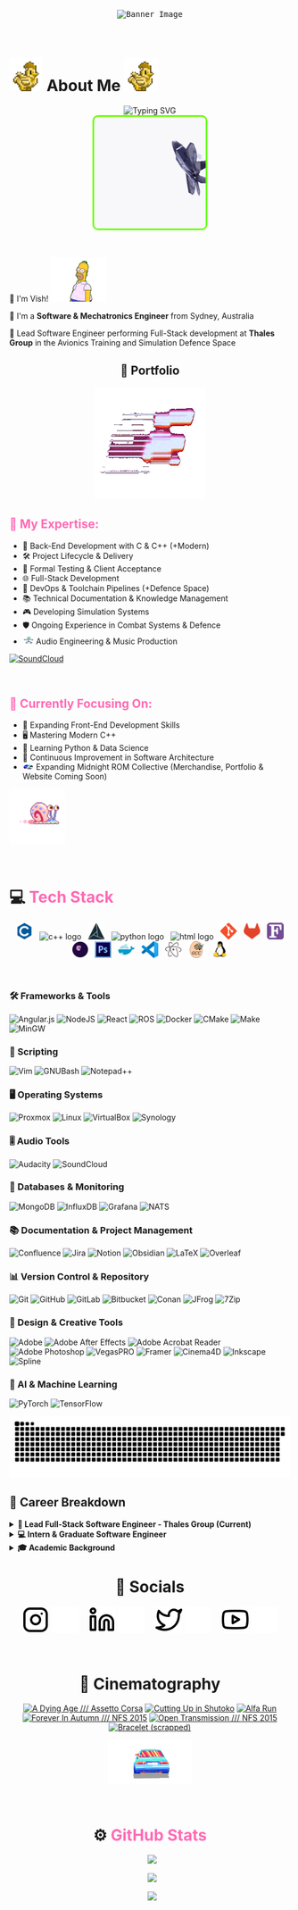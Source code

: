 <div align="center">
 <kbd>
   <img src="./assets/M3Banner.gif" alt="Banner Image" />
  <kbd>
</div>
   
&nbsp;
# <img width="60" height="60" src="./assets/goldenchicken.gif" /> About Me <img width="60" height="60" src="./assets/goldenchicken.gif" />
<div align="center">
  <img src="https://readme-typing-svg.demolab.com?font=Fira+Code&weight=600&size=28&duration=4000&pause=1000&color=6AFF00&center=true&vCenter=true&random=false&width=535&lines=Welcome+to+my+Profile+%F0%9F%91%8B;Software+%26+Mechatronics+Engineer;Full-Stack+Developer" alt="Typing SVG" />
</div>

<div align="center">
  <kbd>
    <img alt="F22 Raptor" width="200" height="200" src="./assets/f22.gif"style="border: 3px solid rgb(106, 255, 0); border-radius: 10px;"/>
  </kbd>
</div>

&nbsp;

🔹 I'm Vish! <img width="100" height="80" src="./assets/homer.gif" />

🔹 I'm a **Software & Mechatronics Engineer** from Sydney, Australia

🔹 Lead Software Engineer performing Full-Stack development at **Thales Group** in the Avionics Training and Simulation Defence Space

<div align="center">
 
 ## 🌌 Portfolio
 [![Portfolio](./assets/synthbg.gif)](https://vish-portfolio.framer.website/)
</div>

## <span style="color: #FF69B4"> 🥼 My Expertise: </span>
  - 💪 Back-End Development with C & C++ (+Modern)
  - 🛠️ Project Lifecycle & Delivery
  - 🧪 Formal Testing & Client Acceptance
  - 🌐 Full-Stack Development
  - 🔄 DevOps & Toolchain Pipelines (+Defence Space)
  - 📚 Technical Documentation & Knowledge Management
  - 🎮 Developing Simulation Systems
  - 🛡️ Ongoing Experience in Combat Systems & Defence
  - <img width="20" height="20" src="./assets/squidward.gif" /> Audio Engineering & Music Production
<a href="https://soundcloud.com/alreadydeadvish" target="_blank">
    <img src="https://img.shields.io/badge/SoundCloud-FF5500?style=for-the-badge&logo=soundcloud&logoColor=white" alt="SoundCloud" />
</a>

&nbsp;
## <span style="color: #FF69B4"> 🔭 Currently Focusing On: </span>
  - 🎯 Expanding Front-End Development Skills
  - 🖥️ Mastering Modern C++
  - 🐍 Learning Python & Data Science
  - 🔨 Continuous Improvement in Software Architecture
  - <img width="20" height="10" src="./assets/cd.gif" /> Expanding Midnight ROM Collective (Merchandise, Portfolio & Website Coming Soon) 

<img width="100" height="100" src="./assets/gary.gif" />

&nbsp;

# 💻 <span style="color: #FF69B4"> Tech Stack </span>

<div align="center"

  &nbsp;
  <img src="https://github.com/devicons/devicon/blob/v2.16.0/icons/c/c-plain.svg" width="30" height="30" alt="c logo" />
  &nbsp;
  <img src="https://cdn.jsdelivr.net/gh/devicons/devicon@latest/icons/cplusplus/cplusplus-plain.svg" width="30" height="30" alt="c++ logo" />
  &nbsp;
  <img src="https://github.com/devicons/devicon/blob/v2.16.0/icons/cmake/cmake-plain.svg" width="30" height="30" alt="cmake logo" />
  &nbsp;
  <img src="https://cdn.jsdelivr.net/gh/devicons/devicon@latest/icons/python/python-plain.svg" width="30" height="30" alt="python logo"  />
  &nbsp;
  <img src="https://cdn.jsdelivr.net/gh/devicons/devicon@latest/icons/html5/html5-plain.svg" width="30" height="30" alt="html logo"  />
  &nbsp;
  <img src="https://github.com/devicons/devicon/blob/v2.16.0/icons/git/git-plain.svg" width="30" height="30" alt="git logo" />
  &nbsp;
  <img src="https://github.com/devicons/devicon/blob/v2.16.0/icons/gitlab/gitlab-plain.svg" width="30" height="30" alt="gitlab logo" />
  &nbsp;
  <img src="https://github.com/devicons/devicon/blob/v2.16.0/icons/fortran/fortran-original.svg" width="30" height="30" alt="fortran logo" />
  &nbsp;
  <img src="https://github.com/devicons/devicon/blob/v2.16.0/icons/aftereffects/aftereffects-original.svg" width="30" height="30" alt="ae logo" />
  &nbsp;
  <img src="./assets/ps_old.png" width="30" height="30" alt="ps logo" />
  &nbsp;
  <img src="https://github.com/devicons/devicon/blob/v2.16.0/icons/docker/docker-plain.svg" width="30" height="30" alt="docker logo" />
  &nbsp;
  <img src="https://github.com/devicons/devicon/blob/v2.16.0/icons/vscode/vscode-original.svg" width="30" height="30" alt="vscode logo" />
  &nbsp;
  <img src="./assets/atom.png" width="30" height="30" alt="atom logo" />
  &nbsp;
  <img src="https://github.com/devicons/devicon/blob/v2.16.0/icons/gcc/gcc-original.svg" width="30" height="30" alt="gcc logo" />
  &nbsp;
  <img src="https://github.com/devicons/devicon/blob/v2.16.0/icons/linux/linux-original.svg" width="30" height="30" alt="linux logo" />
 
</div>

&nbsp;
 ### 🛠 Frameworks & Tools
 ![Angular.js](https://img.shields.io/badge/angular.js-%23E23237.svg?style=for-the-badge&logo=angularjs&logoColor=white) 
 ![NodeJS](https://img.shields.io/badge/node.js-6DA55F?style=for-the-badge&logo=node.js&logoColor=white) 
 ![React](https://img.shields.io/badge/react-%2320232a.svg?style=for-the-badge&logo=react&logoColor=%2361DAFB) 
 ![ROS](https://img.shields.io/badge/ros-%230A0FF9.svg?style=for-the-badge&logo=ros&logoColor=white)
 ![Docker](https://img.shields.io/badge/docker-%230db7ed.svg?style=for-the-badge&logo=docker&logoColor=white)
 ![CMake](https://img.shields.io/badge/CMake-%23008FBA.svg?style=for-the-badge&logo=cmake&logoColor=white)
 ![Make](https://img.shields.io/badge/CMake-%23FF0000.svg?style=for-the-badge&logo=make&logoColor=white)
 ![MinGW](https://img.shields.io/badge/mingww64-%23000000.svg?style=for-the-badge&logo=mingww64&logoColor=white)

 ### 📝 Scripting
 ![Vim](https://img.shields.io/badge/vim-019733.svg?style=for-the-badge&logo=vim&logoColor=white)
 ![GNUBash](https://img.shields.io/badge/gnubash-%23000000.svg?style=for-the-badge&logo=gnubash&logoColor=white)
 ![Notepad++](https://img.shields.io/badge/notepadplusplus-%23008FBA.svg?style=for-the-badge&logo=notepadplusplus&logoColor=white)

 ### 🖥️ Operating Systems
 ![Proxmox](https://img.shields.io/badge/proxmox-FFA500.svg?style=for-the-badge&logo=proxmox&logoColor=white)
 ![Linux](https://img.shields.io/badge/linux-%23F46800.svg?style=for-the-badge&logo=linux&logoColor=white)
 ![VirtualBox](https://img.shields.io/badge/virtualbox-FFA500.svg?style=for-the-badge&logo=virtualbox&logoColor=white)
 ![Synology](https://img.shields.io/badge/synology-808080.svg?style=for-the-badge&logo=synology&logoColor=white)
 
 ### 🎚️ Audio Tools
 ![Audacity](https://img.shields.io/badge/audacity-%23E23237.svg?style=for-the-badge&logo=audacity&logoColor=white)
 ![SoundCloud](https://img.shields.io/badge/soundcloud-%23F46800.svg?style=for-the-badge&logo=soundcloud&logoColor=white)
 
 ### 💾 Databases & Monitoring
 ![MongoDB](https://img.shields.io/badge/MongoDB-%234ea94b.svg?style=for-the-badge&logo=mongodb&logoColor=white) 
 ![InfluxDB](https://img.shields.io/badge/InfluxDB-22ADF6?style=for-the-badge&logo=InfluxDB&logoColor=white)
 ![Grafana](https://img.shields.io/badge/grafana-%23F46800.svg?style=for-the-badge&logo=grafana&logoColor=white)
 ![NATS](https://img.shields.io/badge/natsdotio-2496ED.svg?style=for-the-badge&logo=natsdotio&logoColor=white)

 ### 📚 Documentation & Project Management
 ![Confluence](https://img.shields.io/badge/confluence-%23172BF4.svg?style=for-the-badge&logo=confluence&logoColor=white)
 ![Jira](https://img.shields.io/badge/jira-%230A0FFF.svg?style=for-the-badge&logo=jira&logoColor=white)
 ![Notion](https://img.shields.io/badge/Notion-%23000000.svg?style=for-the-badge&logo=notion&logoColor=white)
 ![Obsidian](https://img.shields.io/badge/obsidian-9999FF.svg?style=for-the-badge&logo=obsidian&logoColor=white)
 ![LaTeX](https://img.shields.io/badge/latex-FFFFFF.svg?style=for-the-badge&logo=latex&logoColor=black)
 ![Overleaf](https://img.shields.io/badge/overleaf-228B22.svg?style=for-the-badge&logo=overleaf&logoColor=white)

 ### 📊 Version Control & Repository
 ![Git](https://img.shields.io/badge/git-%23F05033.svg?style=for-the-badge&logo=git&logoColor=white)
 ![GitHub](https://img.shields.io/badge/github-%23121011.svg?style=for-the-badge&logo=github&logoColor=white)
 ![GitLab](https://img.shields.io/badge/gitlab-%23181717.svg?style=for-the-badge&logo=gitlab&logoColor=white)
 ![Bitbucket](https://img.shields.io/badge/bitbucket-%230047B3.svg?style=for-the-badge&logo=bitbucket&logoColor=white)
 ![Conan](https://img.shields.io/badge/conan-%23008FBA.svg?style=for-the-badge&logo=conan&logoColor=white)
 ![JFrog](https://img.shields.io/badge/jfrog-%1c3b73.svg?style=for-the-badge&logo=jfrog&logoColor=white)
 ![7Zip](https://img.shields.io/badge/7zip-%234ea94b.svg?style=for-the-badge&logo=7zip&logoColor=white)

 ### 🎨 Design & Creative Tools
 ![Adobe](https://img.shields.io/badge/adobe-%23FF0000.svg?style=for-the-badge&logo=adobe&logoColor=white) 
 ![Adobe After Effects](https://img.shields.io/badge/Adobe%20After%20Effects-9999FF.svg?style=for-the-badge&logo=Adobe%20After%20Effects&logoColor=white) 
 ![Adobe Acrobat Reader](https://img.shields.io/badge/Adobe%20Acrobat%20Reader-EC1C24.svg?style=for-the-badge&logo=Adobe%20Acrobat%20Reader&logoColor=white) 
 ![Adobe Photoshop](https://img.shields.io/badge/adobe%20photoshop-%2331A8FF.svg?style=for-the-badge&logo=adobe%20photoshop&logoColor=white)
 ![VegasPRO](https://img.shields.io/badge/vegas-%23172BF4.svg?style=for-the-badge&logo=vegas&logoColor=white)
 ![Framer](https://img.shields.io/badge/Framer-black?style=for-the-badge&logo=framer&logoColor=blue)
 ![Cinema4D](https://img.shields.io/badge/cinema4d-ADD8E6?style=for-the-badge&logo=cinema4d&logoColor=blue)
 ![Inkscape](https://img.shields.io/badge/inkscape-%23000000.svg?style=for-the-badge&logo=inkscape&logoColor=white)
 ![Spline](https://img.shields.io/badge/spline-4B0082?style=for-the-badge&logo=spline&logoColor=blue)

 ### 🤖 AI & Machine Learning
 ![PyTorch](https://img.shields.io/badge/PyTorch-%23EE4C2C.svg?style=for-the-badge&logo=PyTorch&logoColor=white)
 ![TensorFlow](https://img.shields.io/badge/TensorFlow-%23FF6F00.svg?style=for-the-badge&logo=TensorFlow&logoColor=white)

<div align="center">
 
 <picture>
  <source media="(prefers-color-scheme: dark)" srcset="https://raw.githubusercontent.com/vish8426/vish8426/output/github-snake-dark.svg" />
  <source media="(prefers-color-scheme: light)" srcset="https://raw.githubusercontent.com/vish8426/vish8426/output/github-snake.svg" />
  <img alt="github-snake" src="https://raw.githubusercontent.com/vish8426/vish8426/output/github-snake.svg" />
 </picture>

</div>

<div align="left">
 
## 🚀 Career Breakdown

 <details>
   <summary><b>📌 Lead Full-Stack Software Engineer - Thales Group (Current)</b></summary>
  
    🔹 Leading Full-Stack Development with a Focus on Back-End (C & C++). 
    
    🔹 Developing High-Performance Software for Defence Mission-Critical Training Systems & Simulators. 
    
    🔹 Working within the Avonics & Submarine Spaces. 
 </details>
 
 <details>
   <summary><b>💻 Intern & Graduate Software Engineer</b></summary>
  
    🔹 Worked on Airforce R&D Project.
    
    🔹 Developing a Front-End Training Platform with Interface to Back-End Databases. 
 </details>
 
 <details>
   <summary><b>🎓 Academic Background</b></summary>
    
    🔹 Studied Software & Mechatronics Engineering (Honours) at the University of Sydney.  
    
    🔹 Covered Machine Language, Hardware Design, & Low-Level Programming.  
    
    🔹 Gained Experience in System Architecture & Embedded Development. 
    
    🔹 Robotics & Automation Engineering with studies Spanning in Mathematics, Physics, Software (C, C++, Assembly, MATLAB & Python).
    
    🔹 Experience in R-Studio & Mathematica with Statistic Analysis.
    
    🔹 Electrical Engineer, CAD & Mechanical Design.
 </details>
</div>

<div align="center">
 
 # 📱 Socials   
 [![Instagram](./assets/instagram-light.svg)](https://instagram.com/midnight_rom#gh-light-mode-only) 
 [![Instagram](./assets/instagram-dark.svg)](https://instagram.com/midnight_rom#gh-dark-mode-only)
 &nbsp;&nbsp;&nbsp;
 [![LinkedIn](./assets/linkedin-light.svg)](https://linkedin.com/in/vishant-prasad#gh-light-mode-only)
 [![LinkedIn](./assets/linkedin-dark.svg)](https://linkedin.com/in/vishant-prasad#gh-dark-mode-only)
 &nbsp;&nbsp;&nbsp;
 [![X](./assets/twitter-light.svg)](https://x.com/alreadydeadvish#gh-light-mode-only) 
 [![X](./assets/twitter-dark.svg)](https://x.com/alreadydeadvish#gh-dark-mode-only) 
 &nbsp;&nbsp;&nbsp;
 [![YouTube](./assets/youtube-light.svg)](https://youtube.com/midnightrom#gh-light-mode-only) 
 [![YouTube](./assets/youtube-dark.svg)](https://youtube.com/midnightrom#gh-dark-mode-only) 

</div>

&nbsp;

<div align="center">

 # 🎥 Cinematography
 
 <!-- BEGIN YOUTUBE-CARDS -->
[![A Dying Age /// Assetto Corsa](https://ytcards.demolab.com/?id=hYPSsuey9wI&title=A+Dying+Age+%2F%2F%2F+Assetto+Corsa&lang=en&timestamp=1661597507&background_color=%230d1117&title_color=%23ffffff&stats_color=%23dedede&max_title_lines=1&width=250&border_radius=5 "A Dying Age /// Assetto Corsa")](https://www.youtube.com/watch?v=hYPSsuey9wI)
[![Cutting Up in Shutoko](https://ytcards.demolab.com/?id=DeH7pTyS4Yg&title=Cutting+Up+in+Shutoko&lang=en&timestamp=1656327190&background_color=%230d1117&title_color=%23ffffff&stats_color=%23dedede&max_title_lines=1&width=250&border_radius=5 "Cutting Up in Shutoko")](https://www.youtube.com/watch?v=DeH7pTyS4Yg)
[![Alfa Run](https://ytcards.demolab.com/?id=3CaG0oXeqeM&title=Alfa+Run&lang=en&timestamp=1653839644&background_color=%230d1117&title_color=%23ffffff&stats_color=%23dedede&max_title_lines=1&width=250&border_radius=5 "Alfa Run")](https://www.youtube.com/watch?v=3CaG0oXeqeM)
[![Forever In Autumn /// NFS 2015](https://ytcards.demolab.com/?id=8YXqO8ianvw&title=Forever+In+Autumn+%2F%2F%2F+NFS+2015&lang=en&timestamp=1643353193&background_color=%230d1117&title_color=%23ffffff&stats_color=%23dedede&max_title_lines=1&width=250&border_radius=5 "Forever In Autumn /// NFS 2015")](https://www.youtube.com/watch?v=8YXqO8ianvw)
[![Open Transmission /// NFS 2015](https://ytcards.demolab.com/?id=MoaiaHVwcw4&title=Open+Transmission+%2F%2F%2F+NFS+2015&lang=en&timestamp=1641880029&background_color=%230d1117&title_color=%23ffffff&stats_color=%23dedede&max_title_lines=1&width=250&border_radius=5 "Open Transmission /// NFS 2015")](https://www.youtube.com/watch?v=MoaiaHVwcw4)
[![Bracelet (scrapped)](https://ytcards.demolab.com/?id=HSK-_9DX3gk&title=Bracelet+%28scrapped%29&lang=en&timestamp=1592794229&background_color=%230d1117&title_color=%23ffffff&stats_color=%23dedede&max_title_lines=1&width=250&border_radius=5 "Bracelet (scrapped)")](https://www.youtube.com/watch?v=HSK-_9DX3gk)
<!-- END YOUTUBE-CARDS -->
 <img width="150" height="80" src="./assets/car.gif" />
</div>

&nbsp;
<div align="center">
 
 # ⚙️ <span style="color: #FF69B4"> GitHub Stats </span>

 &nbsp;
 ![](https://github-readme-stats.vercel.app/api?username=vish8426&theme=synthwave&hide_border=false&include_all_commits=false&count_private=false)<br/>
 
 &nbsp;
 ![](https://github-readme-streak-stats.herokuapp.com/?user=vish8426&theme=synthwave&hide_border=false)<br/>
 
 &nbsp;
 ![](https://github-readme-stats.vercel.app/api/top-langs/?username=vish8426&theme=synthwave&hide_border=false&include_all_commits=false&count_private=false&layout=compact)
 
</div>
